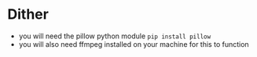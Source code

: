 # Dither

- you will need the pillow python module `pip install pillow`
- you will also need ffmpeg installed on your machine for this to function

